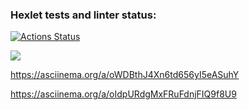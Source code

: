 ### Hexlet tests and linter status:
[![Actions Status](https://github.com/KateSaygi/frontend-project-44/workflows/hexlet-check/badge.svg)](https://github.com/KateSaygi/frontend-project-44/actions)

<a href="https://codeclimate.com/github/KateSaygi/frontend-project-44/maintainability"><img src="https://api.codeclimate.com/v1/badges/d39e6a53dd27dac20e91/maintainability" /></a>

https://asciinema.org/a/oWDBthJ4Xn6td656yI5eASuhY

https://asciinema.org/a/oIdpURdgMxFRuFdnjFIQ9f8U9